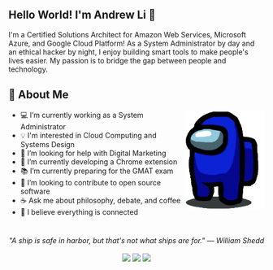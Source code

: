 ## Hello World! I'm Andrew Li 👋

I'm a Certified Solutions Architect for Amazon Web Services, Microsoft Azure, and Google Cloud Platform! As a System Administrator by day and an ethical hacker by night, I enjoy building smart tools to make people's lives easier. My passion is to bridge the gap between people and technology.

## 📘 About Me

<img src="amongus.png" height="195px" align="right">

- 💻 I’m currently working as a System Administrator
- 💡 I'm interested in Cloud Computing and Systems Design
- 📝 I’m looking for help with Digital Marketing
- 🔨 I’m currently developing a Chrome extension 
- 📚 I’m currently preparing for the GMAT exam
- 📂 I’m looking to contribute to open source software
- ☕ Ask me about philosophy, debate, and coffee
- 🦋 I believe everything is connected
#
<p align="center">
   <i>"A ship is safe in harbor, but that's not what ships are for." — William Shedd
</i>
   
<br>
<br>
<a target="_blank" href="https://www.linkedin.com/in/anduleh/"><img src="https://img.shields.io/badge/-LinkedIn-0077B5?style=for-the-badge&logo=Linkedin&logoColor=white"></img></a>
<a target="_blank" href="mailto:andrewmyli96@gmail.com"><img src="https://img.shields.io/badge/-Email-D14836?style=for-the-badge&logo=Gmail&logoColor=white"></img></a>
<a target="_blank" href="https://www.andrewli.info/"><img src="https://img.shields.io/badge/-resume-003366?style=for-the-badge&logo=iCloud&logoColor=white"></img></a>
<br>

</p>       

